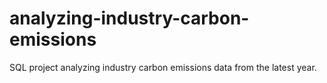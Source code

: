 # analyzing-industry-carbon-emissions
SQL project analyzing industry carbon emissions data from the latest year.

